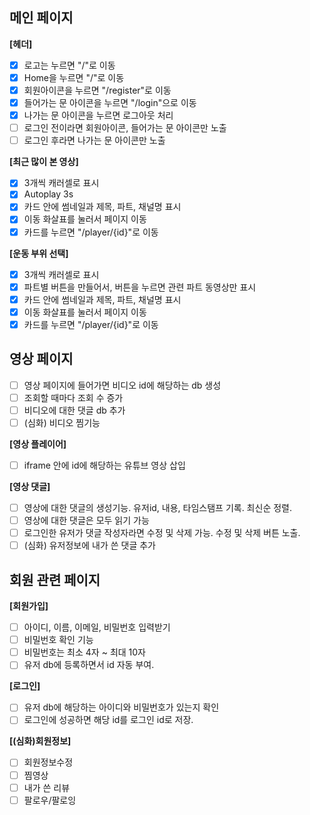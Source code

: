 ## 메인 페이지

**[헤더]**

- [X] 로고는 누르면 "/"로 이동
- [X] Home을 누르면 "/"로 이동
- [X] 회원아이콘을 누르면 "/register"로 이동
- [X] 들어가는 문 아이콘을 누르면 "/login"으로 이동
- [X] 나가는 문 아이콘을 누르면 로그아웃 처리
- [ ] 로그인 전이라면 회원아이콘, 들어가는 문 아이콘만 노출
- [ ] 로그인 후라면 나가는 문 아이콘만 노출

**[최근 많이 본 영상]**

- [X] 3개씩 캐러셀로 표시
- [X] Autoplay 3s
- [X] 카드 안에 썸네일과 제목, 파트, 채널명 표시
- [X] 이동 화살표를 눌러서 페이지 이동
- [X] 카드를 누르면 "/player/{id}"로 이동

**[운동 부위 선택]**

- [X] 3개씩 캐러셀로 표시
- [X] 파트별 버튼을 만들어서, 버튼을 누르면 관련 파트 동영상만 표시
- [X] 카드 안에 썸네일과 제목, 파트, 채널명 표시
- [X] 이동 화살표를 눌러서 페이지 이동
- [X] 카드를 누르면 "/player/{id}"로 이동

## 영상 페이지

- [ ] 영상 페이지에 들어가면 비디오 id에 해당하는 db 생성
- [ ] 조회할 때마다 조회 수 증가
- [ ] 비디오에 대한 댓글 db 추가
- [ ] (심화) 비디오 찜기능

**[영상 플레이어]**

- [ ] iframe 안에 id에 해당하는 유튜브 영상 삽입

**[영상 댓글]**

- [ ] 영상에 대한 댓글의 생성기능. 유저id, 내용, 타임스탬프 기록. 최신순 정렬.
- [ ] 영상에 대한 댓글은 모두 읽기 가능
- [ ] 로그인한 유저가 댓글 작성자라면 수정 및 삭제 가능. 수정 및 삭제 버튼 노출.
- [ ] (심화) 유저정보에 내가 쓴 댓글 추가

## 회원 관련 페이지

**[회원가입]**

- [ ] 아이디, 이름, 이메일, 비밀번호 입력받기
- [ ] 비밀번호 확인 기능
- [ ] 비밀번호는 최소 4자 ~ 최대 10자
- [ ] 유저 db에 등록하면서 id 자동 부여.

**[로그인]**

- [ ] 유저 db에 해당하는 아이디와 비밀번호가 있는지 확인
- [ ] 로그인에 성공하면 해당 id를 로그인 id로 저장.

**[(심화)회원정보]**

- [ ] 회원정보수정
- [ ] 찜영상
- [ ] 내가 쓴 리뷰
- [ ] 팔로우/팔로잉
